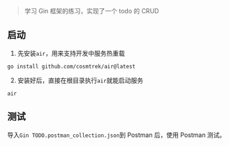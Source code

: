 > 学习 Gin 框架的练习，实现了一个 todo 的 CRUD

## 启动

1. 先安装`air`，用来支持开发中服务热重载

```shell
go install github.com/cosmtrek/air@latest
```

2. 安装好后，直接在根目录执行`air`就能启动服务

```shell
air
```

## 测试

导入`Gin TODO.postman_collection.json`到 Postman 后，使用 Postman 测试。
